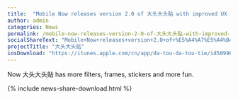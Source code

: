 ```yaml
---
title:  "Mobile Now releases version 2.0 of 大头大头贴 with improved UX and new UI"
author: admin
categories: News
permalink: /mobile-now-releases-version-2-0-of-大头大头贴-with-improved-ux-and-new-ui/
socialShareText: "Mobile+Now+releases+version+2.0+of+%E5%A4%A7%E5%A4%B4%E5%A4%A7%E5%A4%B4%E8%B4%B4+with+improved+UX+and+new+UI"
projectTitle: "大头大头贴"
iosDownload: "https://itunes.apple.com/cn/app/da-tou-da-tou-tie/id509966461"
---
```

Now 大头大头贴 has more filters, frames, stickers and more fun.

<!--more-->
{% include news-share-download.html %}
